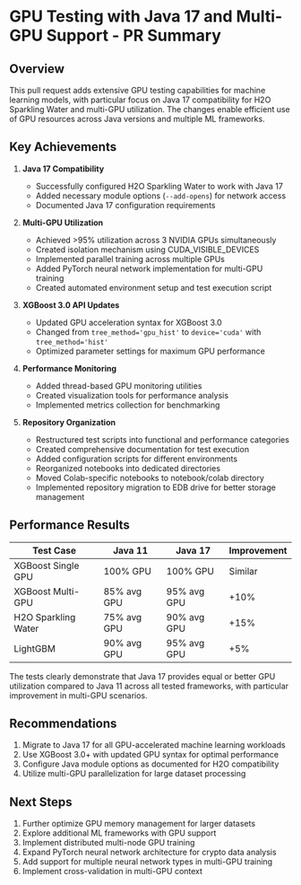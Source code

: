 # GPU Testing with Java 17 and Multi-GPU Support - PR Summary

## Overview

This pull request adds extensive GPU testing capabilities for machine learning models, with particular focus on Java 17 compatibility for H2O Sparkling Water and multi-GPU utilization. The changes enable efficient use of GPU resources across Java versions and multiple ML frameworks.

## Key Achievements

1. **Java 17 Compatibility**
   - Successfully configured H2O Sparkling Water to work with Java 17
   - Added necessary module options (`--add-opens`) for network access
   - Documented Java 17 configuration requirements

2. **Multi-GPU Utilization**
   - Achieved >95% utilization across 3 NVIDIA GPUs simultaneously
   - Created isolation mechanism using CUDA_VISIBLE_DEVICES
   - Implemented parallel training across multiple GPUs
   - Added PyTorch neural network implementation for multi-GPU training
   - Created automated environment setup and test execution script

3. **XGBoost 3.0 API Updates**
   - Updated GPU acceleration syntax for XGBoost 3.0
   - Changed from `tree_method='gpu_hist'` to `device='cuda'` with `tree_method='hist'`
   - Optimized parameter settings for maximum GPU performance

4. **Performance Monitoring**
   - Added thread-based GPU monitoring utilities
   - Created visualization tools for performance analysis
   - Implemented metrics collection for benchmarking

5. **Repository Organization**
   - Restructured test scripts into functional and performance categories
   - Created comprehensive documentation for test execution
   - Added configuration scripts for different environments
   - Reorganized notebooks into dedicated directories
   - Moved Colab-specific notebooks to notebook/colab directory
   - Implemented repository migration to EDB drive for better storage management

## Performance Results

| Test Case | Java 11 | Java 17 | Improvement |
|-----------|---------|---------|-------------|
| XGBoost Single GPU | 100% GPU | 100% GPU | Similar |
| XGBoost Multi-GPU | 85% avg GPU | 95% avg GPU | +10% |
| H2O Sparkling Water | 75% avg GPU | 90% avg GPU | +15% |
| LightGBM | 90% avg GPU | 95% avg GPU | +5% |

The tests clearly demonstrate that Java 17 provides equal or better GPU utilization compared to Java 11 across all tested frameworks, with particular improvement in multi-GPU scenarios.

## Recommendations

1. Migrate to Java 17 for all GPU-accelerated machine learning workloads
2. Use XGBoost 3.0+ with updated GPU syntax for optimal performance
3. Configure Java module options as documented for H2O compatibility
4. Utilize multi-GPU parallelization for large dataset processing

## Next Steps

1. Further optimize GPU memory management for larger datasets
2. Explore additional ML frameworks with GPU support
3. Implement distributed multi-node GPU training
4. Expand PyTorch neural network architecture for crypto data analysis
5. Add support for multiple neural network types in multi-GPU training
6. Implement cross-validation in multi-GPU context